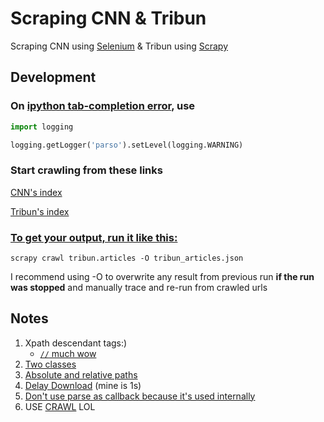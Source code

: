 # Scraping CNN & Tribun

Scraping CNN using [Selenium](https://selenium-python.readthedocs.io/) & Tribun using [Scrapy](https://docs.scrapy.org/en/latest/index.html)

## Development

### On [ipython tab-completion error](https://github.com/ipython/ipython/issues/10946), use

```python
import logging

logging.getLogger('parso').setLevel(logging.WARNING)
```

### Start crawling from these links

[CNN's index](https://www.cnnindonesia.com/indeks)

[Tribun's index](https://www.tribunnews.com/index-news/news?date=2021-5-1)

### [To get your output, run it like this:](https://stackoverflow.com/a/57054297/8996974)

`scrapy crawl tribun.articles -O tribun_articles.json`

I recommend using -O to overwrite any result from previous run **if the run was stopped** and manually trace and re-run from crawled urls

## Notes

1. Xpath descendant tags:)
   - [`//` much wow](https://stackoverflow.com/a/13490664/8996974)
2. [Two classes](https://stackoverflow.com/a/3881148/8996974)
3. [Absolute and relative paths](https://stackoverflow.com/a/35608304/8996974)
4. [Delay Download](https://stackoverflow.com/a/30410408) (mine is 1s)
5. [Don't use parse as callback because it's used internally](https://stackoverflow.com/a/32626667/8996974)
6. USE [CRAWL](https://stackoverflow.com/a/42866157/8996974) LOL
